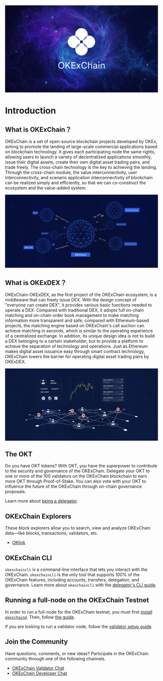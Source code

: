 <!--
order: 1
-->

![Welcome to the OKExChain](../img/okexchain-image.jpg)

# Introduction

## What is OKExChain？

OKExChain is a set of open-source blockchain projects developed by OKEx, aiming to promote the landing of large-scale commercial applications based on blockchain technology. It gives each participating node the same rights, allowing users to launch a variety of decentralized applications smoothly, issue their digital assets, create their own digital asset trading pairs, and trade freely. The cross-chain technology is the key to achieving the landing. Through the cross-chain module, the value interconnectivity, user interconnectivity, and scenario application interconnectivity of blockchain can be realized simply and efficiently, so that we can co-construct the ecosystem and the value-added system.

![okexchain multi-chain](../img/multi-chain.jpg)

## What is OKExDEX？

OKExChain-OKExDEX, as the first project of the OKExChain ecosystem, is a middleware that can freely issue DEX. With the design concept of "everyone can create DEX", it provides various basic functions needed to operate a DEX. Compared with traditional DEX, it adopts full on-chain matching and on-chain order book management to make matching information more transparent and safe; compared with Ethereum-based projects, the matching engine based on OKExChain's call auction can achieve matching in seconds, which is similar to the operating experience of a centralized exchange. In addition, its unique design idea is not to build a DEX belonging to a certain stakeholder, but to provide a platform to achieve the separation of technology and operations. Just as Ethereum makes digital asset issuance easy  through smart contract technology, OKExChain lowers the barrier for operating digital asset trading pairs by OKExDEX.

![OKExDEX multi-operator relation](../img/operators.jpg)

## The OKT

Do you have OKT tokens? With OKT, you have the superpower to contribute to the security and governance of the OKExChain. Delegate your OKT to one or more of the 100 validators on the OKExChain blockchain to earn more OKT through Proof-of-Stake. You can also vote with your OKT to influence the future of the OKExChain through on-chain governance proposals.

Learn more about [being a delegator](../delegators/delegators-faq.html).



## OKExChain Explorers

These block explorers allow you to search, view and analyze OKExChain data&mdash;like blocks, transactions, validators, etc.

* [OKlink](https://www.oklink.com)


## OKExChain CLI

`okexchaincli` is a command-line interface that lets you interact with the OKExChain. `okexchaincli` is the only tool that supports 100% of the OKExChain features, including accounts, transfers, delegation, and governance. Learn more about `okexchaincli` with the [delegator's CLI guide](../delegators/delegators-guide-cli.html).

## Running a full-node on the OKExChain Testnet

In order to run a full-node for the OKExChain testnet, you must first [install `okexchaind`](../getting-start/install-okexchain.html). Then, follow [the guide](../getting-start/install-okexchain.html).

If you are looking to run a validator node, follow the [validator setup guide](../validators/validators-guide-cli.html).

## Join the Community

Have questions, comments, or new ideas? Participate in the OKExChain community through one of the following channels.

* [OKExChain Validator Chat](https://t.me/OKChainValidator)
* [OKExChain Developer Chat](https://t.me/okchaintech)



